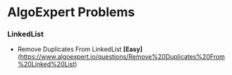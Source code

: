 # AlgoExpert Problems

### LinkedList

* Remove Duplicates From LinkedList **[Easy]** (https://www.algoexpert.io/questions/Remove%20Duplicates%20From%20Linked%20List)

